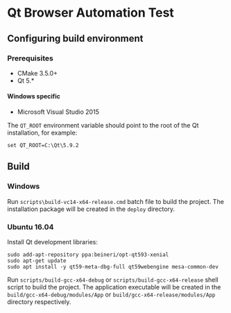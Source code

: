 # Qt Browser Automation Test

## Configuring build environment

### Prerequisites

* CMake 3.5.0+
* Qt 5.*

#### Windows specific

* Microsoft Visual Studio 2015

The `QT_ROOT` environment variable should point to the root of the Qt installation, for example:

```
set QT_ROOT=C:\Qt\5.9.2
```

## Build

### Windows

Run `scripts\build-vc14-x64-release.cmd` batch file to build the project. The installation package will be created in the `deploy` directory.

### Ubuntu 16.04 

Install Qt development libraries:

```
sudo add-apt-repository ppa:beineri/opt-qt593-xenial
sudo apt-get update
sudo apt install -y qt59-meta-dbg-full qt59webengine mesa-common-dev
```

Run `scripts/build-gcc-x64-debug` or `scripts/build-gcc-x64-release` shell script to build the project. The application executable will be created in the `build/gcc-x64-debug/modules/App` or `build/gcc-x64-release/modules/App` directory respectively.
